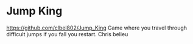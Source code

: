 # Jump King
https://github.com/clbel802/Jump_King
Game where you travel through difficult jumps if you fall you restart.
Chris belieu
